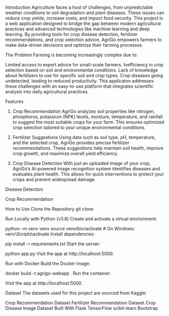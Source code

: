Introduction
Agriculture faces a host of challenges, from unpredictable weather conditions to soil degradation and plant diseases. These issues can reduce crop yields, increase costs, and impact food security. This project is a web application designed to bridge the gap between modern agricultural practices and advanced technologies like machine learning and deep learning. By providing tools for crop disease detection, fertilizer recommendations, and crop selection advice, AgriGo empowers farmers to make data-driven decisions and optimize their farming processes.

The Problem
Farming is becoming increasingly complex due to:

Limited access to expert advice for small-scale farmers.
Inefficiency in crop selection based on soil and environmental conditions.
Lack of knowledge about fertilizers to use for specific soil and crop types.
Crop diseases going undetected, leading to reduced productivity.
This applicaton addresses these challenges with an easy-to-use platform that integrates scientific analysis into daily agricultural practices.

Features


1. Crop Recommendation
AgriGo analyzes soil properties like nitrogen, phosphorus, potassium (NPK) levels, moisture, temperature, and rainfall to suggest the most suitable crops for your farm. This ensures optimized crop selection tailored to your unique environmental conditions.

2. Fertilizer Suggestions
Using data such as soil type, pH, temperature, and the selected crop, AgriGo provides precise fertilizer recommendations. These suggestions help maintain soil health, improve crop growth, and maximize overall yield efficiency.

3. Crop Disease Detection
With just an uploaded image of your crop, AgriGo’s AI-powered image recognition system identifies diseases and evaluates plant health. This allows for quick interventions to protect your crops and prevent widespread damage.

Disease Detection

Crop Recommendation

How to Use
Clone the Repository
git clone 

Run Locally with Python (v3.8)
Create and activate a virtual environment:

python -m venv venv
source venv/bin/activate  # On Windows: venv\Scripts\activate
Install dependencies:

pip install -r requirements.txt
Start the server:

python app.py
Visit the app at http://localhost:5000.

Run with Docker
Build the Docker image:

docker build -t agrigo-webapp .
Run the container:


Visit the app at http://localhost:5000.

Dataset
The datasets used for this project are sourced from Kaggle:

Crop Recommendation Dataset
Fertilizer Recommendation Dataset
Crop Disease Image Dataset
Built With
Flask
TensorFlow
scikit-learn
Bootstrap
